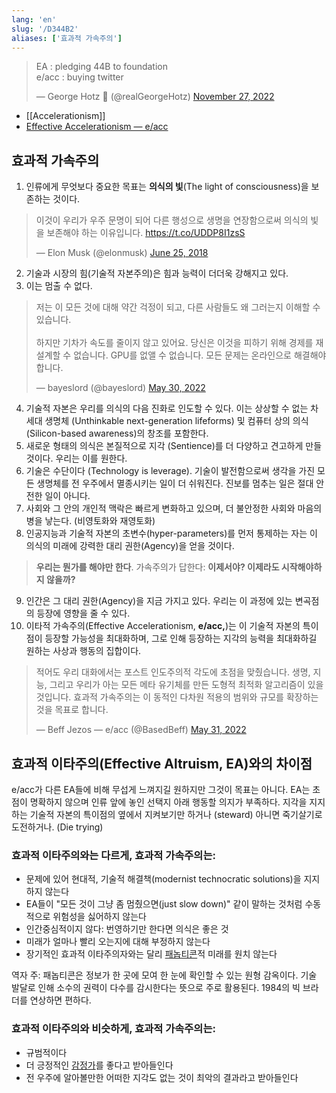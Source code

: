 ```yaml
---
lang: 'en'
slug: '/D344B2'
aliases: ['효과적 가속주의']
---
```


<blockquote class="twitter-tweet"><p lang="en" dir="ltr">EA : pledging 44B to foundation<br/>e/acc : buying twitter</p>&mdash; George Hotz 🐀 (@realGeorgeHotz) <a href="https://twitter.com/realGeorgeHotz/status/1597015538890248192?ref_src=twsrc%5Etfw">November 27, 2022</a></blockquote> <script async src="https://platform.twitter.com/widgets.js" charset="utf-8"></script>

- [[Accelerationism]]
- [Effective Accelerationism — e/acc](https://effectiveaccelerationism.substack.com/p/repost-effective-accelerationism)

<div lang="ko" dir="ltr">

## 효과적 가속주의

1. 인류에게 무엇보다 중요한 목표는 **의식의 빛**(The light of consciousness)을 보존하는 것이다.

<blockquote class="twitter-tweet"><p lang="ko" dir="ltr">
이것이 우리가 우주 문명이 되어 다른 행성으로 생명을 연장함으로써 의식의 빛을 보존해야 하는 이유입니다.
<a href="https://t.co/UDDP8I1zsS">https://t.co/UDDP8I1zsS</a></p>&mdash; Elon Musk (@elonmusk) <a href="https://twitter.com/elonmusk/status/1011083630301536256?ref_src=twsrc%5Etfw">June 25, 2018</a></blockquote> <script async src="https://platform.twitter.com/widgets.js" charset="utf-8"></script>

2. 기술과 시장의 힘(기술적 자본주의)은 힘과 능력이 더더욱 강해지고 있다.
3. 이는 멈출 수 없다.

<blockquote class="twitter-tweet"><p lang="ko" dir="ltr">
저는 이 모든 것에 대해 약간 걱정이 되고, 다른 사람들도 왜 그러는지 이해할 수 있습니다.<br/><br/>
하지만 기차가 속도를 줄이지 않고 있어요. 당신은 이것을 피하기 위해 경제를 재설계할 수 없습니다. GPU를 없앨 수 없습니다. 모든 문제는 온라인으로 해결해야 합니다.<br/>
</p>&mdash; bayeslord (@bayeslord) <a href="https://twitter.com/bayeslord/status/1531424790224855040?ref_src=twsrc%5Etfw">May 30, 2022</a></blockquote> <script async src="https://platform.twitter.com/widgets.js" charset="utf-8"></script>

4. 기술적 자본은 우리를 의식의 다음 진화로 인도할 수 있다. 이는 상상할 수 없는 차세대 생명체 (Unthinkable next-generation lifeforms) 및 컴퓨터 상의 의식(Silicon-based awareness)의 창조를 포함한다.
5. 새로운 형태의 의식은 본질적으로 지각 (Sentience)를 더 다양하고 견고하게 만들 것이다. 우리는 이를 원한다.
6. 기술은 수단이다 (Technology is leverage). 기술이 발전함으로써 생각을 가진 모든 생명체를 전 우주에서 멸종시키는 일이 더 쉬워진다. 진보를 멈추는 일은 절대 안전한 일이 아니다.
7. 사회와 그 안의 개인적 맥락은 빠르게 변화하고 있으며, 더 불안정한 사회와 마음의 병을 낳는다. (비영토화와 재영토화)
8. 인공지능과 기술적 자본의 초변수(hyper-parameters)를 먼저 통제하는 자는 이 의식의 미래에 강력한 대리 권한(Agency)을 얻을 것이다.

> **우리는 뭔가를 해야만 한다**. 가속주의가 답한다: **이제서야? 이제라도 시작해야하지 않을까?**

9. 인간은 그 대리 권한(Agency)을 지금 가지고 있다. 우리는 이 과정에 있는 변곡점의 등장에 영향을 줄 수 있다.
10. 이타적 가속주의(Effective Accelerationism, **e/acc,**)는 이 기술적 자본의 특이점이 등장할 가능성을 최대화하며, 그로 인해 등장하는 지각의 능력을 최대화하길 원하는 사상과 행동의 집합이다.
<blockquote class="twitter-tweet"><p lang="ko" dir="ltr">
적어도 우리 대화에서는 포스트 인도주의적 각도에 초점을 맞췄습니다. 생명, 지능, 그리고 우리가 아는 모든 메타 유기체를 만든 도형적 최적화 알고리즘이 있을 것입니다. 효과적 가속주의는 이 동적인 다차원 적용의 범위와 규모를 확장하는 것을 목표로 합니다.
</p>&mdash; Beff Jezos — e/acc (@BasedBeff) <a href="https://twitter.com/BasedBeff/status/1531572688539504641?ref_src=twsrc%5Etfw">May 31, 2022</a></blockquote> <script async src="https://platform.twitter.com/widgets.js" charset="utf-8"></script>

## 효과적 이타주의(Effective Altruism, EA)와의 차이점

e/acc가 다른 EA들에 비해 무섭게 느껴지길 원하지만 그것이 목표는 아니다.
EA는 초점이 명확하지 않으며 인류 앞에 놓인 선택지 아래 행동할 의지가 부족하다.
지각을 지지하는 기술적 자본의 특이점의 옆에서 지켜보기만 하거나 (steward) 아니면 죽기살기로 도전하거나. (Die trying)

### 효과적 이타주의와는 다르게, 효과적 가속주의는:

- 문제에 있어 현대적, 기술적 해결책(modernist technocratic solutions)을 지지하지 않는다
- EA들이 "모든 것이 그냥 좀 멈췄으면(just slow down)" 같이 말하는 것처럼 수동적으로 위험성을 싫어하지 않는다
- 인간중심적이지 않다: 번영하기만 한다면 의식은 좋은 것
- 미래가 얼마나 빨리 오는지에 대해 부정하지 않는다
- 장기적인 효과적 이타주의자와는 달리 [패놉티콘](https://ko.wikipedia.org/wiki/%ED%8C%A8%EB%86%89%ED%8B%B0%EC%BD%98)적 미래를 원치 않는다

역자 주: 패놉티콘은 정보가 한 곳에 모여 한 눈에 확인할 수 있는 원형 감옥이다. 기술 발달로 인해 소수의 권력이 다수를 감시한다는 뜻으로 주로 활용된다. 1984의 빅 브라더를 연상하면 편하다.

### 효과적 이타주의와 비슷하게, 효과적 가속주의는:

- 규범적이다
- 더 긍정적인 [감정가](<https://ko.wikipedia.org/wiki/%EA%B0%90%EC%A0%95%EA%B0%80_(%EC%8B%AC%EB%A6%AC%ED%95%99)>)를 좋다고 받아들인다
- 전 우주에 알아볼만한 어떠한 지각도 없는 것이 최악의 결과라고 받아들인다

</div>
